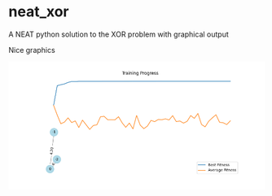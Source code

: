 # neat_xor
A NEAT python solution to the XOR problem with graphical output

Nice graphics

![Alt text](winner_net.png?raw=true "Title")
